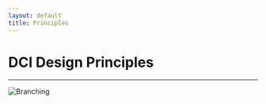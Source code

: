 ```yaml
---
layout: default
title: Principles
---
```


# DCI Design Principles
* * *
![Branching](https://city-of-melbourne.github.io/design-system/design-system/img/principles.png)
